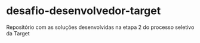# desafio-desenvolvedor-target
Repositório com as soluções desenvolvidas na etapa 2 do processo seletivo da Target
